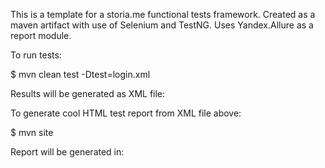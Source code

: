 This is a template for a storia.me functional tests framework.
Created as a maven artifact with use of Selenium and TestNG.
Uses Yandex.Allure as a report module.

To run tests:

$ mvn clean test -Dtest=login.xml

Results will be generated as XML file:

To generate cool HTML test report from XML file above:

$ mvn site

Report will be generated in: 